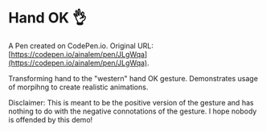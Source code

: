 # Hand OK 👌

A Pen created on CodePen.io. Original URL: [https://codepen.io/ainalem/pen/JLgWqa](https://codepen.io/ainalem/pen/JLgWqa).

Transforming hand to the "western" hand OK gesture. Demonstrates usage of morpihng to create realistic animations.

Disclaimer: This is meant to be the positive version of the gesture and has nothing to do with the negative connotations of the gesture. I hope nobody is offended by this demo!